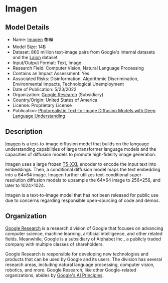 # Imagen

## Model Details

- Name: [Imagen](https://imagen.research.google/) 📚🖼️
- Model Size: 14B
- Dataset: 860 million text-image pairs from Google's internal datasets and the [Laion](https://huggingface.co/datasets/laion/laion400m) dataset
- Input/Output Format: Text, Image
- Research Field: Computer Vision, Natural Language Processing
- Contains an Impact Assessment: Yes
- Associated Risks: Disinformation, Algorithmic Discrimination, Environmental Impacts, Technological Unemployment
- Date of Publication: 5/23/2022
- Organization: [Google Research](https://research.google/) (Subsidiary)
- Country/Origin: United States of America
- License: Proprietary License
- Publication: [Photorealistic Text-to-Image Diffusion Models with Deep Language Understanding](https://arxiv.org/abs/2205.11487)

## Description

[Imagen](https://imagen.research.google/) is a text-to-image diffusion model that builds on the language understanding capabilities of large transformer language models and the capacities of diffusion models to promote high-fidelity image generation.

Imagen uses a large frozen [T5-XXL](https://huggingface.co/google/t5-efficient-xxl) encoder to encode the input text into embeddings. Then, a conditional diffusion model maps the text embedding into a 64×64 image. Imagen further utilizes text-conditional super-resolution diffusion models to upsample the 64×64 image to 256×256, and later to 1024×1024.

Imagen is a text-to-image model that has not been released for public use due to concerns regarding responsible open-sourcing of code and demos.

## Organization

[Google Research](https://research.google/) is a research division of Google that focuses on advancing computer science, machine learning, artificial intelligence, and other related fields. Meanwhile, Google is a subsidiary of Alphabet Inc., a publicly traded company with multiple classes of shareholders.  
  
Google Research is responsible for developing new technologies and products that can be used by Google and its users. The division has several research areas, including natural language processing, computer vision, robotics, and more. Google Research, like other Google-related organizations, abides by [Google's AI Principles](https://ai.google/responsibility/principles/).
